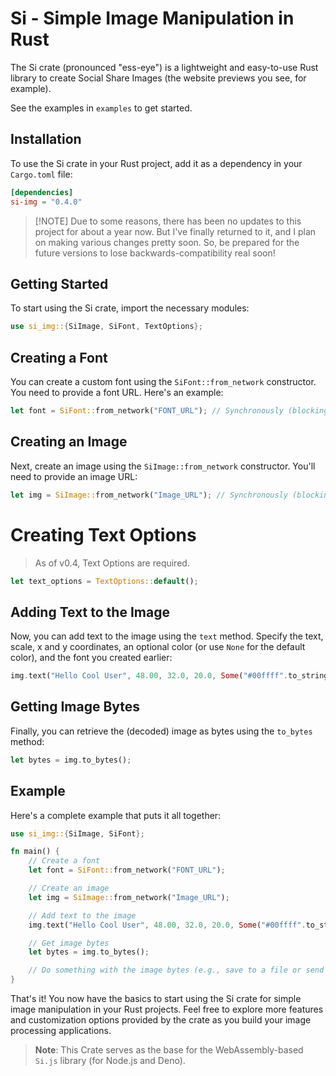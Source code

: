 # Si - Simple Image Manipulation in Rust

The Si crate (pronounced "ess-eye") is a lightweight and easy-to-use Rust library to create Social Share Images (the website previews you see, for example).

See the examples in `examples` to get started.

## Installation

To use the Si crate in your Rust project, add it as a dependency in your `Cargo.toml` file:

```toml
[dependencies]
si-img = "0.4.0"
```

> [!NOTE] Due to some reasons, there has been no updates to this project for about a year now. But I've finally returned to it,
and I plan on making various changes pretty soon. So, be prepared for the future versions to lose backwards-compatibility real soon!

## Getting Started

To start using the Si crate, import the necessary modules:

```rust
use si_img::{SiImage, SiFont, TextOptions};
```

## Creating a Font

You can create a custom font using the `SiFont::from_network` constructor. You need to provide a font URL. Here's an example:

```rust
let font = SiFont::from_network("FONT_URL"); // Synchronously (blocking, use SiFont::from_network_async for async fetching)
```

## Creating an Image

Next, create an image using the `SiImage::from_network` constructor. You'll need to provide an image URL:

```rust
let img = SiImage::from_network("Image_URL"); // Synchronously (blocking, use SiImage::from_network_async for async fetching)
```

# Creating Text Options
> As of v0.4, Text Options are required.
```rust
let text_options = TextOptions::default();
```

## Adding Text to the Image

Now, you can add text to the image using the `text` method. Specify the text, scale, x and y coordinates, an optional color (or use `None` for the default color), and the font you created earlier:

```rust
img.text("Hello Cool User", 48.00, 32.0, 20.0, Some("#00ffff".to_string()), &font, &text_options);
```

## Getting Image Bytes

Finally, you can retrieve the (decoded) image as bytes using the `to_bytes` method:

```rust
let bytes = img.to_bytes();
```

## Example

Here's a complete example that puts it all together:

```rust
use si_img::{SiImage, SiFont};

fn main() {
    // Create a font
    let font = SiFont::from_network("FONT_URL");

    // Create an image
    let img = SiImage::from_network("Image_URL");

    // Add text to the image
    img.text("Hello Cool User", 48.00, 32.0, 20.0, Some("#00ffff".to_string()), &font);

    // Get image bytes
    let bytes = img.to_bytes();

    // Do something with the image bytes (e.g., save to a file or send over a network)
}
```

That's it! You now have the basics to start using the Si crate for simple image manipulation in your Rust projects. Feel free to explore more features and customization options provided by the crate as you build your image processing applications.

> **Note**: This Crate serves as the base for the WebAssembly-based `Si.js` library (for Node.js and Deno).

